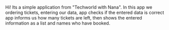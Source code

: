 Hi! Its a simple application from "Techworld with Nana".
In this app we ordering tickets, entering our data, app checks if the entered data is correct app informs us how many tickets are left, then shows the entered information as a list and names who have booked.
